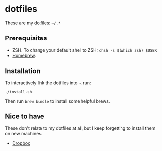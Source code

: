 # dotfiles

These are my dotfiles: `~/.*`

## Prerequisites

* ZSH. To change your default shell to ZSH: `chsh -s $(which zsh) $USER`
* [Homebrew](http://mxcl.github.com/homebrew/).

## Installation

To interactively link the dotfiles into `~`, run:

    ./install.sh

Then run `brew bundle` to install some helpful brews.

## Nice to have

These don't relate to my dotfiles at all, but I keep forgetting to install them
on new machines.

* [Dropbox](https://www.dropbox.com/install)
